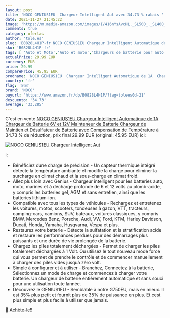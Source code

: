 ```yaml
---
layout: post
title: 'NOCO GENIUS1EU  Chargeur Intelligent Aut avec 34.73 % rabais '
date: 2021-11-27 21:45:22
image: 'https://m.media-amazon.com/images/I/416nYsAvcHL._SL500_._SL400_.jpg'
comments: true
category: ofertas
author: 'tole.es'
slug: 'B0828L4H1P-fr NOCO GENIUS1EU Chargeur Intelligent Automatique de 1A...'
sku: 'B0828L4H1P-fr'
tags: [ 'Auto et Moto','Auto et moto','Chargeurs de batterie pour auto','Chargeurs de batterie pour moto','Glisse urbaine','Motos, accessoires et pièces','Outils de batterie','Outils et dépannage','Sports et Loisirs','Trottinettes et équipement','Vêtements et équipement de sport','noco', ]
actualPrice: 29.99 EUR
currency: EUR
price: 29.99
comparePrice: 45.95 EUR
prodname: 'NOCO GENIUS1EU  Chargeur Intelligent Automatique de 1A  Chargeur de Batterie 6V et 12V  Mainteneur de Batterie  Chargeur de Maintien et Désulfateur de Batterie avec Compensation de Température'
country: 'fr'
flag: '🇫🇷'
brand: 'NOCO'
buyurl: 'https://www.amazon.fr/dp/B0828L4H1P/?tag=tolees0d-21'
descuento: '34.73'
average: '33.285'
---
```


C'est en vente [NOCO GENIUS1EU  Chargeur Intelligent Automatique de 1A  Chargeur de Batterie 6V et 12V  Mainteneur de Batterie  Chargeur de Maintien et Désulfateur de Batterie avec Compensation de Température](https://www.amazon.fr/dp/B0828L4H1P/?tag=tolees0d-21)  à  34.73 % de réduction, prix final  29.99 EUR (original: 45.95 EUR) ici:

[![NOCO GENIUS1EU  Chargeur Intelligent Aut](https://m.media-amazon.com/images/I/416nYsAvcHL._SL500_._SL400_.jpg)](https://www.amazon.fr/dp/B0828L4H1P/?tag=tolees0d-21)

ℹ️:

- Bénéficiez dune charge de précision - Un capteur thermique intégré détecte la température ambiante et modifie la charge pour éliminer la surcharge en climat chaud et la sous-charge en climat froid.
- Allez plus loin avec Genius - Chargeur intelligent pour les batteries auto, moto, marines et à décharge profonde de 6 et 12 volts au plomb-acide, y compris les batteries gel, AGM et sans entretien, ainsi que les batteries lithium-ion.
- Compatible avec tous les types de véhicules - Rechargez et entretenez les voitures, motos, scooters, tondeuses à gazon, VTT, tracteurs, camping-cars, camions, SUV, bateaux, voitures classiques, y compris BMW, Mercedes Benz, Porsche, Audi, VW, Ford, KTM, Harley Davidson, Ducati, Honda, Yamaha, Husqvarna, Vespa et plus.
- Restaurez votre batterie - Détecte la sulfatation et la stratification acide et restaure les performances perdues pour des démarrages plus puissants et une durée de vie prolongée de la batterie.
- Chargez les piles totalement déchargées - Permet de charger les piles totalement déchargées à 1 Volt. Ou utilisez le tout nouveau mode force qui vous permet de prendre le contrôle et de commencer manuellement à charger des piles vides jusquà zéro volt.
- Simple à configurer et à utiliser - Branchez, Connectez à la batterie, Sélectionnez un mode de charge et commencez à charger votre batterie. Un chargeur de batterie entièrement automatique et sans souci pour une utilisation toute lannée.
- Découvrez le GENIUS1EU - Semblable à notre G750EU, mais en mieux. Il est 35% plus petit et fournit plus de 35% de puissance en plus. Et cest plus simple et plus facile à utiliser que jamais.

[🛒 Achète-le!!](https://www.amazon.fr/dp/B0828L4H1P/?tag=tolees0d-21)
